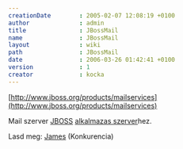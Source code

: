 ```yaml
---
creationDate        : 2005-02-07 12:08:19 +0100 
author              : admin 
title               : JBossMail 
name                : JBossMail 
layout              : wiki 
path                : JBossMail 
date                : 2006-03-26 01:42:41 +0100 
version             : 1 
creator             : kocka 
---
```

[http://www.jboss.org/products/mailservices](http://www.jboss.org/products/mailservices)

Mail szerver [JBOSS](jboss.html) [alkalmazas szerver](Alkalmazas%20Szerver.html)hez.

Lasd meg: [James](james.html) (Konkurencia)
